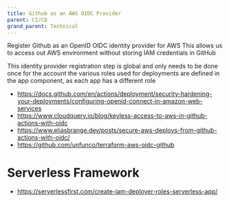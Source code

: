 ```yaml
---
title: Github as an AWS OIDC Provider
parent: CI/CD
grand_parent: Technical
---
```


Register Github as an OpenID OIDC identity provider for AWS
This allows us to access out AWS environment without storing IAM credentials in GitHub

This identity provider registration step is global and only needs to be done once for the account
the various roles used for deployments are defined in the app component, as each app has a different role


- https://docs.github.com/en/actions/deployment/security-hardening-your-deployments/configuring-openid-connect-in-amazon-web-services
- https://www.cloudquery.io/blog/keyless-access-to-aws-in-github-actions-with-oidc
- https://www.eliasbrange.dev/posts/secure-aws-deploys-from-github-actions-with-oidc/
- https://github.com/unfunco/terraform-aws-oidc-github


# Serverless Framework 
- https://serverlessfirst.com/create-iam-deployer-roles-serverless-app/
